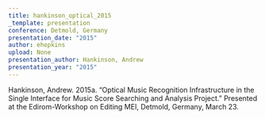 ```yaml
---
title: hankinson_optical_2015
_template: presentation
conference: Detmold, Germany
presentation_date: "2015"
author: ehopkins
upload: None
presentation_author: Hankinson, Andrew
presentation_year: "2015"
---
```

Hankinson, Andrew. 2015a. “Optical Music Recognition Infrastructure in the Single Interface for Music Score Searching and Analysis Project.” Presented at the Edirom-Workshop on Editing MEI, Detmold, Germany, March 23.